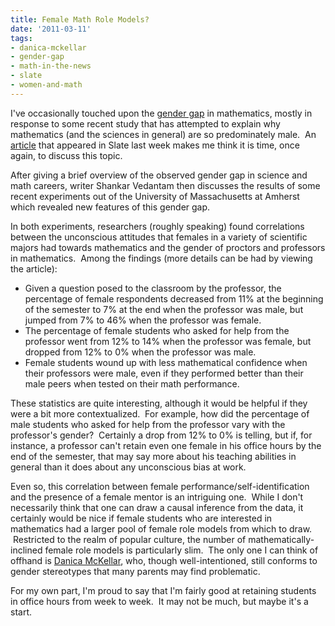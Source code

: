 ```yaml
---
title: Female Math Role Models?
date: '2011-03-11'
tags:
- danica-mckellar
- gender-gap
- math-in-the-news
- slate
- women-and-math
---
```


I've occasionally touched upon the <a href="http://www.mathgoespop.com/category/women-and-math">gender gap</a> in mathematics, mostly in response to some recent study that has attempted to explain why mathematics (and the sciences in general) are so predominately male.  An <a href="http://www.slate.com/id/2286671/">article</a> that appeared in Slate last week makes me think it is time, once again, to discuss this topic.

After giving a brief overview of the observed gender gap in science and math careers, writer Shankar Vedantam then discusses the results of some recent experiments out of the University of Massachusetts at Amherst which revealed new features of this gender gap.

In both experiments, researchers (roughly speaking) found correlations between the unconscious attitudes that females in a variety of scientific majors had towards mathematics and the gender of proctors and professors in mathematics.  Among the findings (more details can be had by viewing the article):
<ul>
	<li>Given a question posed to the classroom by the professor, the percentage of female respondents decreased from 11% at the beginning of the semester to 7% at the end when the professor was male, but jumped from 7% to 46% when the professor was female.</li>
	<li>The percentage of female students who asked for help from the professor went from 12% to 14% when the professor was female, but dropped from 12% to 0% when the professor was male.</li>
	<li>Female students wound up with less mathematical confidence when their professors were male, even if they performed better than their male peers when tested on their math performance.</li>
</ul>
These statistics are quite interesting, although it would be helpful if they were a bit more contextualized.  For example, how did the percentage of male students who asked for help from the professor vary with the professor's gender?  Certainly a drop from 12% to 0% is telling, but if, for instance, a professor can't retain even one female in his office hours by the end of the semester, that may say more about his teaching abilities in general than it does about any unconscious bias at work.

Even so, this correlation between female performance/self-identification and the presence of a female mentor is an intriguing one.  While I don't necessarily think that one can draw a causal inference from the data, it certainly would be nice if female students who are interested in mathematics had a larger pool of female role models from which to draw.  Restricted to the realm of popular culture, the number of mathematically-inclined female role models is particularly slim.  The only one I can think of offhand is <a href="http://en.wikipedia.org/wiki/Danica_McKellar">Danica McKellar</a>, who, though well-intentioned, still conforms to gender stereotypes that many parents may find problematic.

For my own part, I'm proud to say that I'm fairly good at retaining students in office hours from week to week.  It may not be much, but maybe it's a start.
